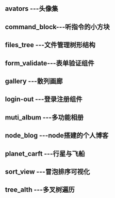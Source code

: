 ## avators      ---头像集
## command_block---听指令的小方块
## files_tree   ---文件管理树形结构
## form_validate---表单验证组件
## gallery      ---散列画廊
## login-out    ---登录注册组件
## muti_album   ---多功能相册
## node_blog    ---node搭建的个人博客
## planet_carft ---行星与飞船
## sort_view    ---冒泡排序可视化
## tree_alth    ---多叉树遍历
